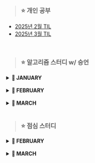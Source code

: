 > ### ⭐ 개인 공부
- [2025년 2월 TIL](https://github.com/leeozzi/study/blob/master/TIL/TIL_2025_02.md)
- [2025년 3월 TIL]([TIL\TIL_2025_03.md](https://github.com/leeozzi/study/blob/master/TIL/TIL_2025_03.md))

<br>

> ### ⭐ 알고리즘 스터디 w/ 승언

<details>
<summary><b>📆 JANUARY</b></summary>

> **0121 화요일**
> - [BOJ 13300. 방배정](https://www.acmicpc.net/problem/13300)
> - [BOJ 1244. 스위치 켜고 끄기](https://www.acmicpc.net/problem/1244)
> 
> <br>
> 
> **0123 목요일**
> - [BOJ 17413. 단어뒤집기2](https://www.acmicpc.net/problem/17413)
> 
> <br>
> 
> **0131 금요일**
> - [BOJ 1012. 유기농배추](https://www.acmicpc.net/problem/1012)
> - [BOJ 2493. 탑](https://www.acmicpc.net/problem/2493)

</details>

<br>

<details>
<summary><b>📆 FEBRUARY</b></summary>

> **0204 화요일**  
> - JAVA 과목시험 & 월말평가 대비
> 
> <br>
> 
> **0206 목요일**
> - [BOJ 3986. 좋은 단어](https://www.acmicpc.net/problem/3986)
> - [BOJ 4963. 섬의 개수](https://www.acmicpc.net/problem/4963)
> - [BOJ 5427. 불](https://www.acmicpc.net/problem/5427)
> 
> <br>
> 
> **0211 화요일**
> - [BOJ 2448. 별 찍기](https://www.acmicpc.net/problem/2448)
> - [BOJ 15651. N과 M(1)](https://www.acmicpc.net/problem/15649)  
	- 재귀로 풀기
> - [BOJ 15651. N과 M(3)](https://www.acmicpc.net/problem/15651)
> - 이중연결리스트 만들기  
> 	- 다음 코드를 활용해서 이중연결리스트 만들어오기  
> 	
> 	```
> 	public class Node {
>		int value;
>		Node prev;
>		Node next;
>	} 
>
>	public interface ILinkedList {
>		public void add(int index, Node node);
>		public void remove(int value);
>		public void printAll();
>	}
>	```
> 
> 	- 인터페이스 implements 하고 아래 함수를 포함한 클래스 구현  
> 
> 	1. 생성자로 n을 입력받고 1~n까지를 값으로 갖는 이중연결리스트 구현  
> 	2. index번째 위치에 node를 추가하는 함수 // index가 범위를 초과하지 않는다고 전제  
    		- add(int index, Node node)
> 	3. value값을 가진 노드 삭제 // 중복된 값이 있으면 첫 번째 만나는 노드만 삭제  
    		- remove(int value)
> 	4. 순서대로 모든 노드를 순서대로 출력하는 함수  
    		- printAll()
> 
> <br>
> 
> **0212 수요일**
> - [BOJ 10816. 숫자 카드 2](https://www.acmicpc.net/problem/10816)
> 
> <br>
> 
> **0227 목요일**
> - [BOJ 1654. 랜선 자르기](https://www.acmicpc.net/problem/1654)
> - [BOJ 2805. 나무 자르기](https://www.acmicpc.net/problem/2805)
> - [BOJ 3273. 두 수의 합](https://www.acmicpc.net/problem/3273)
> - [BOJ 1620. 나는야 포켓몬 마스터 이다솜](https://www.acmicpc.net/problem/1620)
> - [BOJ 7785. 회사에 있는 사람](https://www.acmicpc.net/problem/7785)
> - [BOJ 20166. 문자열 지옥에 빠진 호석](https://www.acmicpc.net/problem/20166)
> 
</details>

<br>

<details>
<summary><b>📆 MARCH</b></summary>

> **0306 목요일**
> - [BOJ 1991. 트리 순회](https://www.acmicpc.net/problem/1991)
> - [BOJ 20922. 겹치는 건 싫어](https://www.acmicpc.net/problem/20922)
> - [BOJ 1325. 효율적인 해킹](https://www.acmicpc.net/problem/1325)
> - [BOJ 16401. 과자 나눠주기](https://www.acmicpc.net/problem/16401)
> - [BOJ 15655. N과 M(6)](https://www.acmicpc.net/problem/15655)
> - [BOJ 2164. 카드2](https://www.acmicpc.net/problem/2164)
> - [BOJ 17471. 게리맨더링](https://www.acmicpc.net/problem/17471)
> - [BOJ 2580. 스도쿠](https://www.acmicpc.net/problem/2580)
> - [BOJ 2295. 세 수의 합](https://www.acmicpc.net/problem/2295)
> - [BOJ 4485. 녹색 옷 입은 애가 젤다지?](https://www.acmicpc.net/problem/4485)
> - [BOJ 15681. 트리와 쿼리](https://www.acmicpc.net/problem/15681)
</details>


<br>

> ### ⭐ 점심 스터디

<details>
<summary><b>📆 FEBRUARY</b></summary>

> **WEEK01**  
> 0203 월요일  
> - [BOJ 11723. 집합](https://www.acmicpc.net/problem/11723)
> - [BOJ 1620. 나는야 포켓몬 마스터 이다솜](https://www.acmicpc.net/problem/1620)
>  
> 0204 화요일
> - [BOJ 1764. 듣보잡](https://www.acmicpc.net/problem/1764)
> - [BOJ 11047. 동전0](https://www.acmicpc.net/problem/11047)
>   
> 0205 수요일
> - JAVA 과목시험 & 월말평가
> 
> 0206 목요일
> - [BOJ 17219. 비밀번호찾기](https://www.acmicpc.net/problem/17219)
> - [BOJ 1003. 피보나치함수](https://www.acmicpc.net/problem/1003)
>   
> 0207 금요일
> - 관통 PJT

<br>

> **WEEK02**  
> 0210 월요일
> - 관통 PJT
> 
> 0211 화요일
> - [BOJ 1463. 1로만들기](https://www.acmicpc.net/problem/1463)
> - [BOJ 2579. 계단오르기](https://www.acmicpc.net/problem/2579)
> 
> 0212 수요일
> - [BOJ 2606. 바이러스](https://www.acmicpc.net/problem/2606)
> - [BOJ 9095. 123더하기](https://www.acmicpc.net/problem/9095)
> 
> 0213 목요일
> - [BOJ 9375. 패션왕신해빈](https://www.acmicpc.net/problem/9375)
> - [BOJ 9461. 파도반수열](https://www.acmicpc.net/problem/9461)
> 
> 0214 금요일
> - 시험 대비

<br>

> **WEEK03**  
> 0217 월요일
> - 알고리즘 과목 시험
> 
> 0218 화요일
> - SW검정역량평가
> 
> 0219 수요일
> - [BOJ 11659. 구간합구하기4](https://www.acmicpc.net/problem/11659)
> - [BOJ 11726. 2xN타일링](https://www.acmicpc.net/problem/11726)
>   
> 0220 목요일
> - [BOJ 11727. 2xN타일링2](https://www.acmicpc.net/problem/11727)
> - [BOJ 17626. FourSquares](https://www.acmicpc.net/problem/17626)
> 
> 0221 금요일
> - [BOJ 1012. 유기농배추](https://www.acmicpc.net/problem/1012)
> - [BOJ 1260. DFS와BFS](https://www.acmicpc.net/problem/1260)
> - [BOJ 27514. 1차원 2048](https://www.acmicpc.net/problem/27514)
> - [BOJ 27515. 1차원 2048과 쿼리](https://www.acmicpc.net/problem/27515)

<br>

> **WEEK04**  
> 0224 월요일
> - 일타싸피
> 
> 0225 화요일
> - [BOJ 14719. 빗물](https://www.acmicpc.net/problem/14719)
> 
> 0226 수요일
> - [BOJ 29160. 나의 FIFA 팀 가치는?](https://www.acmicpc.net/problem/29160)
> 
> 0227 목요일
> - [BOJ 2943. 토끼](https://www.acmicpc.net/problem/2943)
> 
> 0228 금요일
> - 관통PJT
</details>

<br>

<details>
<summary><b>📆 MARCH</b></summary>

> **WEEK01**  
> 0303 월요일
> - 대체공휴일
> 
> 0304 화요일
> - 과목평가 & 월말평가 & 역량평가
> 
> 0305 수요일
> - [BOJ 25918. 북극곰은 괄호를 찢어](https://www.acmicpc.net/problem/25918)
> 
> 0306 목요일
> - [BOJ 21608. 상어 초등학교](https://www.acmicpc.net/problem/21608)
> 
> 0307 금요일
> - [BOJ 28353. 고양이 카페](https://www.acmicpc.net/problem/28353)

